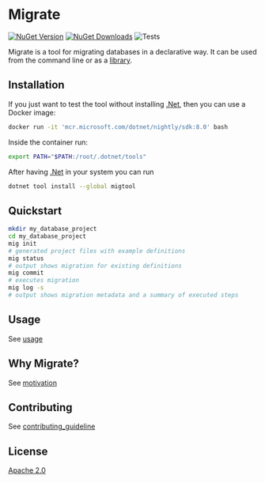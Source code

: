 # Migrate

[![NuGet Version][nuget-version]][migtool]
[![NuGet Downloads][nuget-downloads]][migtool]
![Tests][tests]

Migrate is a tool for migrating databases in a declarative way. It can be used from the command line or as a [library][MigrateLib].

## Installation

If you just want to test the tool without installing [.Net][dotnet],
then you can use a Docker image:

```sh
docker run -it 'mcr.microsoft.com/dotnet/nightly/sdk:8.0' bash
```

Inside the container run:

```sh
export PATH="$PATH:/root/.dotnet/tools"
```

After having [.Net][dotnet] in your system you can run

```sh
dotnet tool install --global migtool
```

## Quickstart

```sh
mkdir my_database_project
cd my_database_project
mig init
# generated project files with example definitions
mig status
# output shows migration for existing definitions
mig commit
# executes migration
mig log -s
# output shows migration metadata and a summary of executed steps
```

## Usage

See [usage](doc/usage.md)

## Why Migrate?

See [motivation](doc/motivation.md)

## Contributing

See [contributing_guideline](doc/contributing_guideline.md)

## License

[Apache 2.0][apache2]

[dotnet]: https://dotnet.microsoft.com/en-us/download/dotnet/8.0

[apache2]: https://www.apache.org/licenses/LICENSE-2.0

[migtool]: https://www.nuget.org/packages/migtool
[MigrateLib]: https://www.nuget.org/packages/MigrateLib
[nuget-version]: https://img.shields.io/nuget/v/migtool?style=flat-square
[nuget-downloads]: https://img.shields.io/nuget/dt/migtool?style=flat-square
[tests]: https://img.shields.io/github/actions/workflow/status/lamg/migrate/test.yml?style=flat-square&label=tests